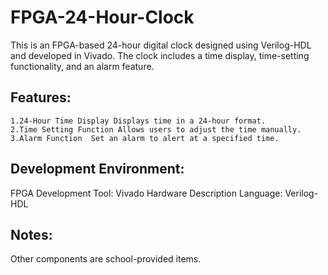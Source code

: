 # FPGA-24-Hour-Clock

This is an FPGA-based 24-hour digital clock designed using Verilog-HDL and developed in Vivado. The clock includes a time display, time-setting functionality, and an alarm feature.

## Features:
    1.24-Hour Time Display Displays time in a 24-hour format.
    2.Time Setting Function Allows users to adjust the time manually.
    3.Alarm Function  Set an alarm to alert at a specified time.

## Development Environment:
FPGA Development Tool: Vivado
Hardware Description Language: Verilog-HDL

## Notes:
Other components are school-provided items.
